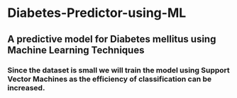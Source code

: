 # Diabetes-Predictor-using-ML
## A predictive model for Diabetes mellitus using Machine Learning Techniques
### Since the dataset is small we will train the model using Support Vector Machines as the efficiency of classification can be increased.
